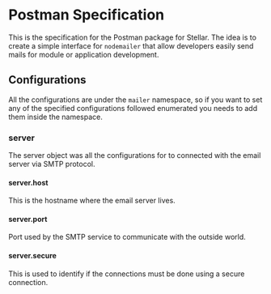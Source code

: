 # Postman Specification

This is the specification for the Postman package for Stellar. The idea is to create a simple interface for `nodemailer` that allow developers easily send mails for module or application development.

## Configurations

All the configurations are under the `mailer` namespace, so if you want to set any of the specified configurations followed enumerated you needs to add them inside the namespace.

### server

The server object was all the configurations for to connected with the email server via SMTP protocol.

#### server.host

This is the hostname where the email server lives.

#### server.port

Port used by the SMTP service to communicate with the outside world.

#### server.secure

This is used to identify if the connections must be done using a secure connection.


